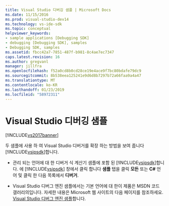 ```yaml
---
title: Visual Studio 디버깅 샘플 | Microsoft Docs
ms.date: 11/15/2016
ms.prod: visual-studio-dev14
ms.technology: vs-ide-sdk
ms.topic: conceptual
helpviewer_keywords:
- sample applications [Debugging SDK]
- debugging [Debugging SDK], samples
- Debugging SDK, samples
ms.assetid: fbcc42a7-7851-487f-b981-8c4ae7ec7347
caps.latest.revision: 16
ms.author: gregvanl
manager: jillfra
ms.openlocfilehash: f52a0cd8b0cd28ce19e4ace9f7bc80bdafe79dc9
ms.sourcegitcommit: 8b538eea125241e9d6d8b7297b72a66faa9a4a47
ms.translationtype: MT
ms.contentlocale: ko-KR
ms.lasthandoff: 01/23/2019
ms.locfileid: "58972311"
---
```

# <a name="visual-studio-debugging-samples"></a>Visual Studio 디버깅 샘플
[!INCLUDE[vs2017banner](../../includes/vs2017banner.md)]

두 샘플에 사용 하 여 Visual Studio 디버거를 확장 하는 방법을 보여 줍니다 [!INCLUDE[vsipsdk](../../includes/vsipsdk-md.md)]합니다.  
  
-   관리 되는 언어에 대 한 디버거 식 계산기 샘플에 포함 된 [!INCLUDE[vsipsdk](../../includes/vsipsdk-md.md)]합니다. 에 [!INCLUDE[vsipsdk](../../includes/vsipsdk-md.md)] 창에서 클릭 합니다 **샘플** 탭을 클릭 **모든** 또는 **C#** 언어 및 클릭 한 다음 목록에서 **디버거**.  
  
-   Visual Studio 디버그 엔진 샘플에서는 기본 언어에 대 한이 제품은 MSDN 코드 갤러리의입니다. 자세한 내용은 Microsoft 웹 사이트의 다음 페이지를 참조하세요. [Visual Studio 디버그 엔진 샘플](http://go.microsoft.com/fwlink/?LinkId=150236)합니다.
